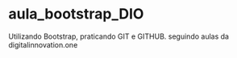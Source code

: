 # aula_bootstrap_DIO
Utilizando Bootstrap, praticando GIT e GITHUB.  seguindo aulas da digitalinnovation.one
